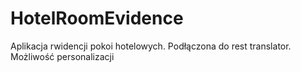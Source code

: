 # HotelRoomEvidence

Aplikacja rwidencji pokoi hotelowych. 
Podłączona do rest translator. 
Możliwość personalizacji 
